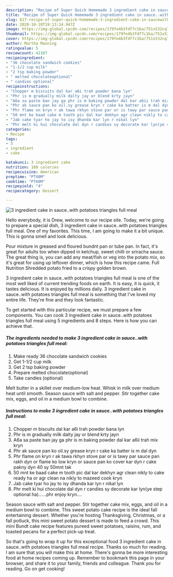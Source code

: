 ```yaml
---
description: "Recipe of Super Quick Homemade 3 ingredient cake in sauce..with potatoes triangles full meal"
title: "Recipe of Super Quick Homemade 3 ingredient cake in sauce..with potatoes triangles full meal"
slug: 617-recipe-of-super-quick-homemade-3-ingredient-cake-in-saucewith-potatoes-triangles-full-meal
date: 2020-10-10T19:13:14.947Z
image: https://img-global.cpcdn.com/recipes/179fe4b3fdf7c1ba/751x532cq70/3-ingredient-cake-in-saucewith-potatoes-triangles-full-meal-recipe-main-photo.jpg
thumbnail: https://img-global.cpcdn.com/recipes/179fe4b3fdf7c1ba/751x532cq70/3-ingredient-cake-in-saucewith-potatoes-triangles-full-meal-recipe-main-photo.jpg
cover: https://img-global.cpcdn.com/recipes/179fe4b3fdf7c1ba/751x532cq70/3-ingredient-cake-in-saucewith-potatoes-triangles-full-meal-recipe-main-photo.jpg
author: Martha Manning
ratingvalue: 5
reviewcount: 42107
recipeingredient:
- "36 chocolate sandwich cookies"
- "1-1/2 cup milk"
- "2 tsp baking powder"
- " melted chocolateoptional"
- " candies optional"
recipeinstructions:
- "Chopper m biscuits dal kar a6i trah powder bana lyn"
- "Phr is m gradually milk dalty jay or blend krty jayn"
- "A6a sa paste ban jay ga phr is m baking powder dal kar a6ii trah mix kryn"
- "Phr ak sauce pan ko oil.sy grease kryn r cake ka batter is m dal dyn"
- "Phr flame on kryn r ak tawa rkhyn stove par or is tawy par sauce pan rakh dyn or flame ko low kryn or sauce pan ko cover kar dyn r cake pakny dyn 40 sy 50mnt tak"
- "50 mnt ke baad cake m tooth pic dal kar dekhyn agr clean nikly to cake ready ha or agr clean na nikly to mazeed cook kryn"
- "Jab cake tyar ho jay to isy dhanda kar lyn r nikal lyn"
- "Phr melt ki hui chocolate dal dyn r candies sy decorate kar lyn(ye step optional ha)......phr enjoy kryn...."
categories:
- Recipe
tags:
- 3
- ingredient
- cake

katakunci: 3 ingredient cake 
nutrition: 169 calories
recipecuisine: American
preptime: "PT40M"
cooktime: "PT60M"
recipeyield: "4"
recipecategory: Dessert

---
```



![3 ingredient cake in sauce..with potatoes triangles full meal](https://img-global.cpcdn.com/recipes/179fe4b3fdf7c1ba/751x532cq70/3-ingredient-cake-in-saucewith-potatoes-triangles-full-meal-recipe-main-photo.jpg)

Hello everybody, it is Drew, welcome to our recipe site. Today, we're going to prepare a special dish, 3 ingredient cake in sauce..with potatoes triangles full meal. One of my favorites. This time, I am going to make it a bit unique. This is gonna smell and look delicious.

Pour mixture in greased and floured bundnt pan or tube pan. In fact, it&#39;s great for adults too when dipped in ketchup, sweet chilli or sriracha sauce. The great thing is, you can add any meat/fish or veg into the potato mix, so it&#39;s great for using up leftover dinner, which is how this recipe came. Full Nutrition Shredded potato fried to a crispy golden brown.

3 ingredient cake in sauce..with potatoes triangles full meal is one of the most well liked of current trending foods on earth. It is easy, it is quick, it tastes delicious. It is enjoyed by millions daily. 3 ingredient cake in sauce..with potatoes triangles full meal is something that I've loved my entire life. They're fine and they look fantastic.


To get started with this particular recipe, we must prepare a few components. You can cook 3 ingredient cake in sauce..with potatoes triangles full meal using 5 ingredients and 8 steps. Here is how you can achieve that.

<!--inarticleads1-->

##### The ingredients needed to make 3 ingredient cake in sauce..with potatoes triangles full meal:

1. Make ready 36 chocolate sandwich cookies
1. Get 1-1/2 cup milk
1. Get 2 tsp baking powder
1. Prepare  melted chocolate(optional)
1. Take  candies (optional)


Melt butter in a skillet over medium-low heat. Whisk in milk over medium heat until smooth. Season sauce with salt and pepper. Stir together cake mix, eggs, and oil in a medium bowl to combine. 

<!--inarticleads2-->

##### Instructions to make 3 ingredient cake in sauce..with potatoes triangles full meal:

1. Chopper m biscuits dal kar a6i trah powder bana lyn
1. Phr is m gradually milk dalty jay or blend krty jayn
1. A6a sa paste ban jay ga phr is m baking powder dal kar a6ii trah mix kryn
1. Phr ak sauce pan ko oil.sy grease kryn r cake ka batter is m dal dyn
1. Phr flame on kryn r ak tawa rkhyn stove par or is tawy par sauce pan rakh dyn or flame ko low kryn or sauce pan ko cover kar dyn r cake pakny dyn 40 sy 50mnt tak
1. 50 mnt ke baad cake m tooth pic dal kar dekhyn agr clean nikly to cake ready ha or agr clean na nikly to mazeed cook kryn
1. Jab cake tyar ho jay to isy dhanda kar lyn r nikal lyn
1. Phr melt ki hui chocolate dal dyn r candies sy decorate kar lyn(ye step optional ha)......phr enjoy kryn....


Season sauce with salt and pepper. Stir together cake mix, eggs, and oil in a medium bowl to combine. This sweet potato cake recipe is the ideal fall entertaining dessert. Whether you&#39;re hosting Thanksgiving, Christmas, or a fall potluck, this mini sweet potato dessert is made to feed a crowd. This mini Bundt cake recipe features pureed sweet potatoes, raisins, rum, and toasted pecans for a perfect pick-up treat. 

So that's going to wrap it up for this exceptional food 3 ingredient cake in sauce..with potatoes triangles full meal recipe. Thanks so much for reading. I am sure that you will make this at home. There's gonna be more interesting food at home recipes coming up. Remember to bookmark this page in your browser, and share it to your family, friends and colleague. Thank you for reading. Go on get cooking!
